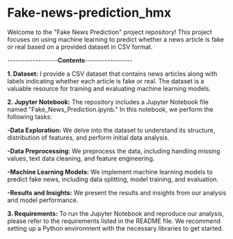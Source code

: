 # Fake-news-prediction_hmx
Welcome to the "Fake News Prediction" project repository! This project focuses on using machine learning to predict whether a news article is fake or real based on a provided dataset in CSV format.


------------------**Contents**-----------------

**1. Dataset:** I provide a CSV dataset that contains news articles along with labels indicating whether each article is fake or real. The dataset is a valuable resource for training and evaluating machine learning models.

**2. Jupyter Notebook:**
The repository includes a Jupyter Notebook file named "Fake_News_Prediction.ipynb." In this notebook, we perform the following tasks:

**-Data Exploration:** We delve into the dataset to understand its structure, distribution of features, and perform initial data analysis.

**-Data Preprocessing**: We preprocess the data, including handling missing values, text data cleaning, and feature engineering.

**-Machine Learning Models:** We implement machine learning models to predict fake news, including data splitting, model training, and evaluation.

**-Results and Insights:** We present the results and insights from our analysis and model performance.

**3. Requirements:**
To run the Jupyter Notebook and reproduce our analysis, please refer to the requirements listed in the README file. We recommend setting up a Python environment with the necessary libraries to get started.
